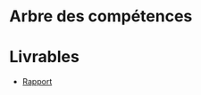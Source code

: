 #  Arbre des compétences 

# Livrables 

- [Rapport](https://solicoders.github.io/arbre-competence/)